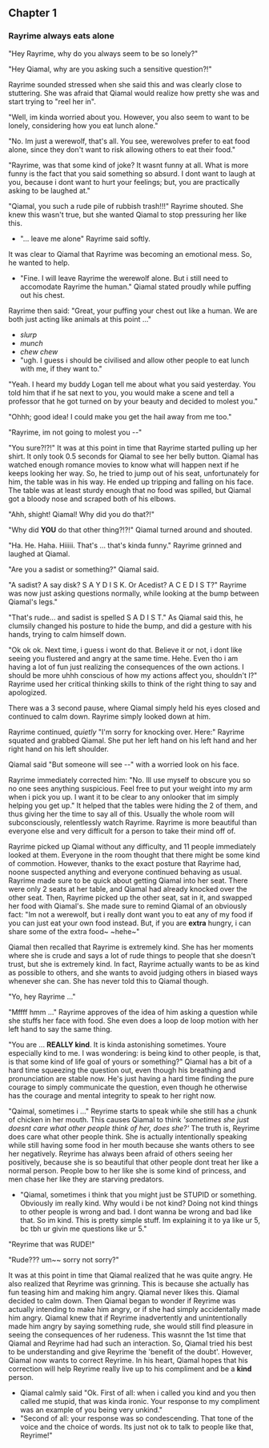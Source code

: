 
## Chapter 1
### Rayrime always eats alone
"Hey Rayrime, why do you always seem to be so lonely?"

"Hey Qiamal, why are you asking such a sensitive question?!"

Rayrime sounded stressed when she said this and was clearly close to stuttering. She was afraid that Qiamal would realize how pretty she was and start trying to "reel her in".

"Well, im kinda worried about you. However, you also seem to want to be lonely, considering how you eat lunch alone."

"No. Im just a werewolf, that's all. You see, werewolves prefer to eat food alone, since they don't want to risk allowing others to eat their food."

"Rayrime, was that some kind of joke? It wasnt funny at all. What is more funny is the fact that you said something so absurd. I dont want to laugh at you, because i dont want to hurt your feelings; but, you are practically asking to be laughed at."

"Qiamal, you such a rude pile of rubbish trash!!!" Rayrime shouted. She knew this wasn't true, but she wanted Qiamal to stop pressuring her like this.
* "... leave me alone" Rayrime said softly.

It was clear to Qiamal that Rayrime was becoming an emotional mess. So, he wanted to help.
* "Fine. I will leave Rayrime the werewolf alone. But i still need to accomodate Rayrime the human." Qiamal stated proudly while puffing out his chest.

Rayrime then said: "Great, your puffing your chest out like a human. We are both just acting like animals at this point ..."
* *slurp*
* *munch*
* *chew chew*
* "ugh. I guess i should be civilised and allow other people to eat lunch with me, if they want to."

"Yeah. I heard my buddy Logan tell me about what you said yesterday. You told him that if he sat next to you, you would make a scene and tell a professor that he got turned on by your beauty and decided to molest you."

"Ohhh; good idea! I could make you get the hail away from me too."

"Rayrime, im not going to molest you --"

"You sure?!?!" It was at this point in time that Rayrime started pulling up her shirt. It only took 0.5 seconds for Qiamal to see her belly button. Qiamal has watched enough romance movies to know what will happen next if he keeps looking her way. So, he tried to jump out of his seat, unfortunately for him, the table was in his way. He ended up tripping and falling on his face. The table was at least sturdy enough that no food was spilled, but Qiamal got a bloody nose and scraped both of his elbows.

"Ahh, shight! Qiamal! Why did you do that?!"

"Why did **YOU** do that other thing?!?!" Qiamal turned around and shouted.

"Ha. He. Haha. Hiiiii. That's ... that's kinda funny." Rayrime grinned and laughed at Qiamal.

"Are you a sadist or something?" Qiamal said.

"A sadist? A say disk? S A Y D I S K. Or Acedist? A C E D I S T?" Rayrime was now just asking questions normally, while looking at the bump between Qiamal's legs."

"That's rude... and sadist is spelled S A D I S T." As Qiamal said this, he clumsily changed his posture to hide the bump, and did a gesture with his hands, trying to calm himself down.

"Ok ok ok. Next time, i guess i wont do that. Believe it or not, i dont like seeing you flustered and angry at the same time. Hehe. Even tho i am having a lot of fun just realizing the consequences of the own actions. I should be more uhhh conscious of how my actions affect you, shouldn't I?" Rayrime used her critical thinking skills to think of the right thing to say and apologized.

There was a 3 second pause, where Qiamal simply held his eyes closed and continued to calm down. Rayrime simply looked down at him.

Rayrime continued, *quietly* "I'm sorry for knocking over. Here:" Rayrime squated and grabbed Qiamal. She put her left hand on his left hand and her right hand on his left shoulder.

Qiamal said "But someone will see --" with a worried look on his face.

Rayrime immediately corrected him: "No. Ill use myself to obscure you so no one sees anything suspicious. Feel free to put your weight into my arm when i pick you up. I want it to be clear to any onlooker that im simply helping you get up." It helped that the tables were hiding the 2 of them, and thus giving her the time to say all of this. Usually the whole room will subconsciously, relentlessly watch Rayrime. Rayrime is more beautiful than everyone else and very difficult for a person to take their mind off of.

Rayrime picked up Qiamal without any difficulty, and 11 people immediately looked at them. Everyone in the room thought that there might be some kind of commotion. However, thanks to the exact posture that Rayrime had, noone suspected anything and everyone continued behaving as usual. Rayrime made sure to be quick about getting Qiamal into her seat. There were only 2 seats at her table, and Qiamal had already knocked over the other seat. Then, Rayrime picked up the other seat, sat in it, and swapped her food with Qiamal's. She made sure to remind Qiamal of an obviously fact: "Im not a werewolf, but i really dont want you to eat any of my food if you can just eat your own food instead. But, if you are **extra** hungry, i can share some of the extra food~ ~hehe~"

Qiamal then recalled that Rayrime is extremely kind. She has her moments where she is crude and says a lot of rude things to people that she doesn't trust, but she is extremely kind. In fact, Rayrime actually wants to be as kind as possible to others, and she wants to avoid judging others in biased ways whenever she can. She has never told this to Qiamal though.

"Yo, hey Rayrime ..."

"Mffff hmm ..." Rayrime approves of the idea of him asking a question while she stuffs her face with food. She even does a loop de loop motion with her left hand to say the same thing.

"You are ... **REALLY kind**. It is kinda astonishing sometimes. Youre especially kind to me. I was wondering: is being kind to other people, is that, is that some kind of life goal of yours or something?" Qiamal has a bit of a hard time squeezing the question out, even though his breathing and pronunciation are stable now. He's just having a hard time finding the pure courage to simply communicate the question, even though he otherwise has the courage and mental integrity to speak to her right now.

"Qaimal, sometimes i ..." Reyrime starts to speak while she still has a chunk of chicken in her mouth. This causes Qiamal to think *'sometimes she just doesnt care what other people think of her, does she?'* The truth is, Reyrime does care what other people think. She is actually intentionally speaking while still having some food in her mouth because she wants others to see her negatively. Reyrime has always been afraid of others seeing her positively, because she is so beautiful that other people dont treat her like a normal person. People bow to her like she is some kind of princess, and men chase her like they are starving predators.
* "Qiamal, sometimes i think that you might just be STUPID or something. Obviously im really kind. Why would i be not kind? Doing not kind things to other people is wrong and bad. I dont wanna be wrong and bad like that. So im kind. This is pretty simple stuff. Im explaining it to ya like ur 5, bc tbh ur givin me questions like ur 5."

"Reyrime that was RUDE!"

"Rude??? um~~ sorry not sorry?"

It was at this point in time that Qiamal realized that he was quite angry. He also realized that Reyrime was grinning. This is because she actually has fun teasing him and making him angry. Qiamal never likes this. Qiamal decided to calm down. Then Qiamal began to wonder if Reyrime was actually intending to make him angry, or if she had simply accidentally made him angry. Qiamal knew that if Reyrime inadvertently and unintentionally made him angry by saying something rude, she would still find pleasure in seeing the consequences of her rudeness. This wasnnt the 1st time that Qiamal and Reyrime had had such an interaction. So, Qiamal tried his best to be understanding and give Reyrime the 'benefit of the doubt'. However, Qiamal now wants to correct Reyrime. In his heart, Qiamal hopes that his correction will help Reyrime really live up to his compliment and be a **kind** person.
* Qiamal calmly said "Ok. First of all: when i called you kind and you then called me stupid, that was kinda ironic. Your response to my compliment was an example of you being very unkind."
* "Second of all: your response was so condescending. That tone of the voice and the choice of words. Its just not ok to talk to people like that, Reyrime!"

